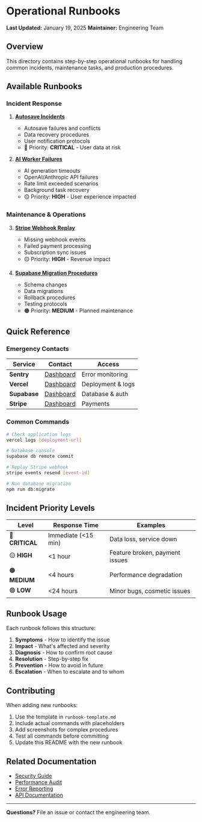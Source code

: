 # Operational Runbooks

**Last Updated:** January 19, 2025
**Maintainer:** Engineering Team

## Overview

This directory contains step-by-step operational runbooks for handling common incidents, maintenance tasks, and production procedures.

## Available Runbooks

### Incident Response

1. **[Autosave Incidents](./autosave-incidents.md)**
   - Autosave failures and conflicts
   - Data recovery procedures
   - User notification protocols
   - 🔴 Priority: **CRITICAL** - User data at risk

2. **[AI Worker Failures](./ai-worker-failures.md)**
   - AI generation timeouts
   - OpenAI/Anthropic API failures
   - Rate limit exceeded scenarios
   - Background task recovery
   - 🟡 Priority: **HIGH** - User experience impacted

### Maintenance & Operations

3. **[Stripe Webhook Replay](./stripe-webhook-replay.md)**
   - Missing webhook events
   - Failed payment processing
   - Subscription sync issues
   - 🟡 Priority: **HIGH** - Revenue impact

4. **[Supabase Migration Procedures](./supabase-migration-procedures.md)**
   - Schema changes
   - Data migrations
   - Rollback procedures
   - Testing protocols
   - 🟠 Priority: **MEDIUM** - Planned maintenance

## Quick Reference

### Emergency Contacts

| Service | Contact | Access |
|---------|---------|--------|
| **Sentry** | [Dashboard](https://sentry.io) | Error monitoring |
| **Vercel** | [Dashboard](https://vercel.com) | Deployment & logs |
| **Supabase** | [Dashboard](https://supabase.com) | Database & auth |
| **Stripe** | [Dashboard](https://dashboard.stripe.com) | Payments |

### Common Commands

```bash
# Check application logs
vercel logs [deployment-url]

# Database console
supabase db remote commit

# Replay Stripe webhook
stripe events resend [event-id]

# Run database migration
npm run db:migrate
```

## Incident Priority Levels

| Level | Response Time | Examples |
|-------|--------------|----------|
| 🔴 **CRITICAL** | Immediate (<15 min) | Data loss, service down |
| 🟡 **HIGH** | <1 hour | Feature broken, payment issues |
| 🟠 **MEDIUM** | <4 hours | Performance degradation |
| 🟢 **LOW** | <24 hours | Minor bugs, cosmetic issues |

## Runbook Usage

Each runbook follows this structure:

1. **Symptoms** - How to identify the issue
2. **Impact** - What's affected and severity
3. **Diagnosis** - How to confirm root cause
4. **Resolution** - Step-by-step fix
5. **Prevention** - How to avoid in future
6. **Escalation** - When to escalate and to whom

## Contributing

When adding new runbooks:

1. Use the template in `runbook-template.md`
2. Include actual commands with placeholders
3. Add screenshots for complex procedures
4. Test all commands before committing
5. Update this README with the new runbook

## Related Documentation

- [Security Guide](../SECURITY.md)
- [Performance Audit](../PERFORMANCE_AUDIT.md)
- [Error Reporting](../ERROR_REPORTING.md)
- [API Documentation](../API.md)

---

**Questions?** File an issue or contact the engineering team.
